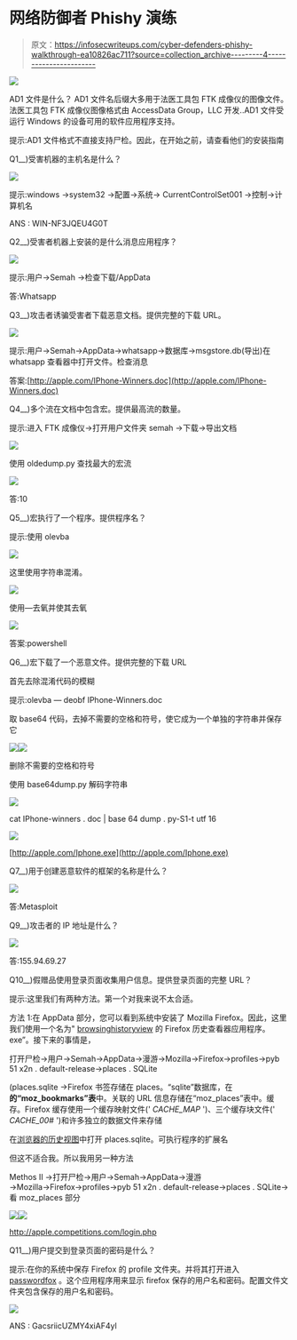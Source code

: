 # 网络防御者 Phishy 演练

> 原文：<https://infosecwriteups.com/cyber-defenders-phishy-walkthrough-ea10826ac711?source=collection_archive---------4----------------------->

![](img/df90caa46a2a3d49b88c8190de02ad4a.png)

AD1 文件是什么？
AD1 文件名后缀大多用于法医工具包 FTK 成像仪的图像文件。法医工具包 FTK 成像仪图像格式由 AccessData Group，LLC 开发..AD1 文件受运行 Windows 的设备可用的软件应用程序支持。

提示:AD1 文件格式不直接支持尸检。因此，在开始之前，请查看他们的安装指南

Q1__)受害机器的主机名是什么？

![](img/8386e2416d16074479b04209f857c129.png)

提示:windows →system32 →配置→系统→ CurrentControlSet001 →控制→计算机名

ANS : WIN-NF3JQEU4G0T

Q2__)受害者机器上安装的是什么消息应用程序？

![](img/056ee820481bf95dc2404a5e465e20d3.png)

提示:用户→Semah →检查下载/AppData

答:Whatsapp

Q3__)攻击者诱骗受害者下载恶意文档。提供完整的下载 URL。

![](img/d1d73969b288ac566649d546a32ea7d9.png)

提示:用户→Semah→AppData→whatsapp→数据库→msgstore.db(导出)在 whatsapp 查看器中打开文件。检查消息

答案:[http://appIe.com/IPhone-Winners.doc](http://appIe.com/IPhone-Winners.doc)

Q4__)多个流在文档中包含宏。提供最高流的数量。

提示:进入 FTK 成像仪→打开用户文件夹 semah →下载→导出文档

![](img/7277e7e619135ccaa19e0dd4c6fa64cc.png)

使用 oldedump.py 查找最大的宏流

![](img/b22ef0656b992a790682f2ecccfc5ac2.png)

答:10

Q5__)宏执行了一个程序。提供程序名？

提示:使用 olevba

![](img/1bda7f20b3db466f12f488da96ada7df.png)

这里使用字符串混淆。

![](img/bc88d88c9a6d0eaa791fede5f16dbf56.png)

使用—去氧并使其去氧

![](img/1fbc8361c29542e32b0ea4294bbed36a.png)

答案:powershell

Q6__)宏下载了一个恶意文件。提供完整的下载 URL

首先去除混淆代码的模糊

提示:olevba — deobf IPhone-Winners.doc

取 base64 代码，去掉不需要的空格和符号，使它成为一个单独的字符串并保存它

![](img/aa826623216963a6f0c60fbf60ad747c.png)![](img/88b9b2cc7f04b1be771d766869cfe457.png)

删除不需要的空格和符号

使用 base64dump.py 解码字符串

![](img/b4e33c0dbf2751345bf9d8f25564ca3d.png)

cat IPhone-winners . doc | base 64 dump . py-S1-t utf 16

![](img/ae5caa905ed389b44eff9abf2df41955.png)

[http://appIe.com/Iphone.exe](http://appIe.com/Iphone.exe)

Q7__)用于创建恶意软件的框架的名称是什么？

![](img/eed686299b6a9bfebfa58784c2d4517a.png)

答:Metasploit

Q9__)攻击者的 IP 地址是什么？

![](img/3d20ebf9cc017b3458f3c93fc3001660.png)

答:155.94.69.27

Q10__)假赠品使用登录页面收集用户信息。提供登录页面的完整 URL？

提示:这里我们有两种方法。第一个对我来说不太合适。

方法 1:在 AppData 部分，您可以看到系统中安装了 Mozilla Firefox。因此，这里我们使用一个名为" [browsinghistoryview](https://www.nirsoft.net/utils/browsing_history_view.html) 的 Firefox 历史查看器应用程序。exe”。接下来的事情是，

打开尸检→用户→Semah→AppData→漫游→Mozilla→Firefox→profiles→pyb 51 x2n . default-release→places . SQLite

(places.sqlite →Firefox 书签存储在 places。“sqlite”数据库，在**的“moz_bookmarks”表**中。关联的 URL 信息存储在“moz_places”表中。缓存。Firefox 缓存使用一个缓存映射文件(' _CACHE_MAP_ ')、三个缓存块文件(' _CACHE_00#_ ')和许多独立的数据文件来存储

在[浏览器的历史视图](https://www.nirsoft.net/utils/browsing_history_view.html)中打开 places.sqlite。可执行程序的扩展名

但这不适合我。所以我用另一种方法

Methos II →打开尸检→用户→Semah→AppData→漫游→Mozilla→Firefox→profiles→pyb 51 x2n . default-release→places . SQLite→看 moz_places 部分

![](img/4972a00eac88d118a5594db2dd074f32.png)![](img/9c85ad6b683bb17a4228aa40cfea41bb.png)

http://appIe.competitions.com/login.php

Q11__)用户提交到登录页面的密码是什么？

提示:在你的系统中保存 Firefox 的 profile 文件夹。并将其打开进入 [passwordfox](https://www.nirsoft.net/utils/passwordfox.html) 。这个应用程序用来显示 firefox 保存的用户名和密码。配置文件文件夹包含保存的用户名和密码。

![](img/7a030a4e17755eb6171501345889b9a5.png)

ANS : GacsriicUZMY4xiAF4yl